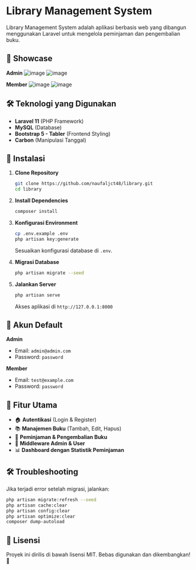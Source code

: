 # Library Management System

Library Management System adalah aplikasi berbasis web yang dibangun menggunakan Laravel untuk mengelola peminjaman dan pengembalian buku.

## 📸 Showcase
**Admin**
![image](https://github.com/user-attachments/assets/12335e52-5489-4ee9-9391-65ac8a2fbb3d)
![image](https://github.com/user-attachments/assets/c5c0ef05-e754-4fec-b401-8020e223da55)

**Member**
![image](https://github.com/user-attachments/assets/a3afa71c-1cdd-40cd-8de6-8e95e02cf171)
![image](https://github.com/user-attachments/assets/4d0360de-92f7-46d2-a124-7e6cdd5227b2)

## 🛠️ Teknologi yang Digunakan

-   **Laravel 11** (PHP Framework)
-   **MySQL** (Database)
-   **Bootstrap 5 - Tabler** (Frontend Styling)
-   **Carbon** (Manipulasi Tanggal)

## 🚀 Instalasi

1. **Clone Repository**
    ```sh
    git clone https://github.com/naufaljct48/library.git
    cd library
    ```
2. **Install Dependencies**
    ```sh
    composer install
    ```
3. **Konfigurasi Environment**

    ```sh
    cp .env.example .env
    php artisan key:generate
    ```

    Sesuaikan konfigurasi database di `.env`.

4. **Migrasi Database**

    ```sh
    php artisan migrate --seed
    ```

5. **Jalankan Server**
    ```sh
    php artisan serve
    ```
    Akses aplikasi di `http://127.0.0.1:8000`

## 🔑 Akun Default

**Admin**

-   Email: `admin@admin.com`
-   Password: `password`

**Member**

-   Email: `test@example.com`
-   Password: `password`

## 📌 Fitur Utama

-   🏠 **Autentikasi** (Login & Register)
-   📚 **Manajemen Buku** (Tambah, Edit, Hapus)
-   🔄 **Peminjaman & Pengembalian Buku**
-   🛑 **Middleware Admin & User**
-   📊 **Dashboard dengan Statistik Peminjaman**

## 🛠️ Troubleshooting

Jika terjadi error setelah migrasi, jalankan:

```sh
php artisan migrate:refresh --seed
php artisan cache:clear
php artisan config:clear
php artisan optimize:clear
composer dump-autoload
```

## 📜 Lisensi

Proyek ini dirilis di bawah lisensi MIT. Bebas digunakan dan dikembangkan! 🎉
